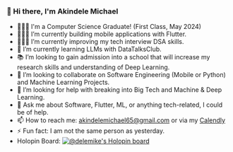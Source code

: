 ### 👋 Hi there, I'm Akindele Michael

- 👨🏾‍🎓 I'm a Computer Science Graduate! (First Class, May 2024)
- 👨🏾‍💻 I’m currently building mobile applications with Flutter.
- 👨🏾‍💻 I’m currently improving my tech interview DSA skills. 
- 🌱 I’m currently learning LLMs with DataTalksClub.
- 📚 I’m looking to gain admission into a school that will increase my research skills and understanding of Deep Learning.
- 👯 I’m looking to collaborate on Software Engineering (Mobile or Python) and Machine Learning Projects.
- 🙏 I’m looking for help with breaking into Big Tech and Machine & Deep Learning.
- 💬 Ask me about Software, Flutter, ML, or anything tech-related, I could be of help.
- 📫 How to reach me: akindelemichael65@gmail.com or via my [Calendly](https://calendly.com/akindelemichael/akin-chat)
- ⚡ Fun fact: I am not the same person as yesterday.
- Holopin Board: [![@delemike's Holopin board](https://holopin.me/delemike)](https://holopin.io/@delemike)
